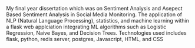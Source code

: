 My final year dissertation which was on Sentiment Analysis and Asepect Based Sentiment Analysis in Social Media Monitoring. The application of NLP (Natural Language Processing), statistics, and machine learning within a flask web applciation integrating ML algorithms such as Logistic Regression, Naive Bayes, and Decision Trees.
Technologies used includes flask, python, redis server, postgres, Javascript, HTML, and CSS
